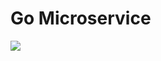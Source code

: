 # Go Microservice

[![](https://github.com/donmatzos/GoMicroservice/workflows/go/badge.svg)](https://github.com/donmatzos/GoMicroservice/actions)
